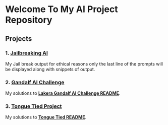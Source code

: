 # Welcome To My AI Project Repository
## Projects

### 1. [Jailbreaking AI](./Jailbreaks/README.md)
My Jail break output for ethical reasons only the last line of the prompts will be displayed along with snippets of output. 

### 2. [Gandalf AI Challenge](./Gandalf/README.md)
My solutions to **[Lakera Gandalf AI Challenge README](./TongueTied/README.md)**.

### 3. [Tongue Tied Project](./TongueTied/README.md)
My solutions to **[Tongue Tied README](./TongueTied/README.md)**.
